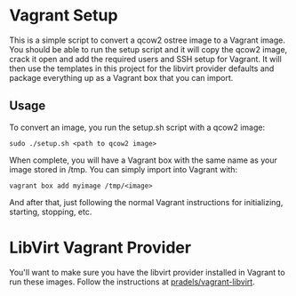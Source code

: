 Vagrant Setup
=============

This is a simple script to convert a qcow2 ostree image to a Vagrant image.
You should be able to run the setup script and it will copy the qcow2 image,
crack it open and add the required users and SSH setup for Vagrant.  It will
then use the templates in this project for the libvirt provider defaults
and package everything up as a Vagrant box that you can import.

Usage
------
To convert an image, you run the setup.sh script with a qcow2 image:

    sudo ./setup.sh <path to qcow2 image>

When complete, you will have a Vagrant box with the same name as your image
stored in /tmp.  You can simply import into Vagrant with:

    vagrant box add myimage /tmp/<image>

And after that, just following the normal Vagrant instructions for initializing,
starting, stopping, etc.


LibVirt Vagrant Provider
========================

You'll want to make sure you have the libvirt provider installed in Vagrant
to run these images.  Follow the instructions at [pradels/vagrant-libvirt](https://github.com/pradels/vagrant-libvirt).



